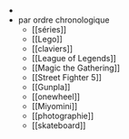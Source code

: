 -
- par ordre chronologique
	- [[séries]]
	- [[Lego]]
	- [[claviers]]
	- [[League of Legends]]
	- [[Magic the Gathering]]
	- [[Street Fighter 5]]
	- [[Gunpla]]
	- [[onewheel]]
	- [[Miyomini]]
	- [[photographie]]
	- [[skateboard]]